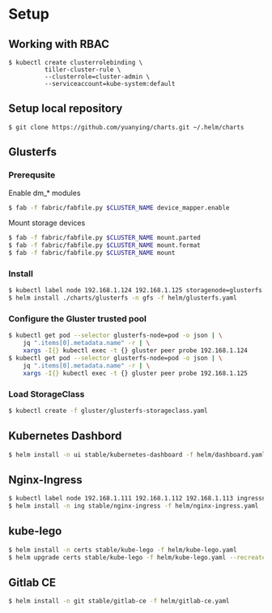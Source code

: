 # Setup

## Working with RBAC

    $ kubectl create clusterrolebinding \
              tiller-cluster-rule \
              --clusterrole=cluster-admin \
              --serviceaccount=kube-system:default

## Setup local repository

    $ git clone https://github.com/yuanying/charts.git ~/.helm/charts


## Glusterfs

### Prerequsite

Enable dm_* modules

```bash
$ fab -f fabric/fabfile.py $CLUSTER_NAME device_mapper.enable
```

Mount storage devices

```bash
$ fab -f fabric/fabfile.py $CLUSTER_NAME mount.parted
$ fab -f fabric/fabfile.py $CLUSTER_NAME mount.format
$ fab -f fabric/fabfile.py $CLUSTER_NAME mount
```

### Install

```bash
$ kubectl label node 192.168.1.124 192.168.1.125 storagenode=glusterfs
$ helm install ./charts/glusterfs -n gfs -f helm/glusterfs.yaml
```

### Configure the Gluster trusted pool

```bash
$ kubectl get pod --selector glusterfs-node=pod -o json | \
    jq ".items[0].metadata.name" -r | \
    xargs -I{} kubectl exec -t {} gluster peer probe 192.168.1.124
$ kubectl get pod --selector glusterfs-node=pod -o json | \
    jq ".items[0].metadata.name" -r | \
    xargs -I{} kubectl exec -t {} gluster peer probe 192.168.1.125
```

### Load StorageClass

```bash
$ kubectl create -f gluster/glusterfs-storageclass.yaml
```

## Kubernetes Dashbord

```bash
$ helm install -n ui stable/kubernetes-dashboard -f helm/dashboard.yaml
```

## Nginx-Ingress

```bash
$ kubectl label node 192.168.1.111 192.168.1.112 192.168.1.113 ingressnode=nginx
$ helm install -n ing stable/nginx-ingress -f helm/nginx-ingress.yaml
```

## kube-lego

```bash
$ helm install -n certs stable/kube-lego -f helm/kube-lego.yaml
$ helm upgrade certs stable/kube-lego -f helm/kube-lego.yaml --recreate-pods
```

## Gitlab CE

```bash
$ helm install -n git stable/gitlab-ce -f helm/gitlab-ce.yaml
```
